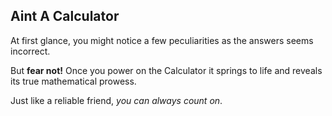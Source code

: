 ## Aint A Calculator

At first glance, you might notice a few peculiarities as the answers seems incorrect.

But **fear not!** Once you power on the Calculator it springs to life and reveals its true mathematical prowess.

Just like a reliable friend, *you can always count on*.
